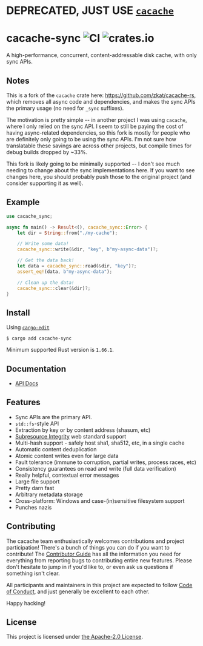 # DEPRECATED, JUST USE [`cacache`](https://crates.io/crates/cacache)
# cacache-sync ![CI](https://github.com/kade-robertson/cacache-rs-sync/workflows/CI/badge.svg) ![crates.io](https://img.shields.io/crates/v/cacache-sync.svg)

A high-performance, concurrent, content-addressable disk cache, with only sync APIs.

## Notes

This is a fork of the `cacache` crate here: https://github.com/zkat/cacache-rs,
which removes all async code and dependencies, and makes the sync APIs the
primary usage (no need for `_sync` suffixes).

The motivation is pretty simple -- in another project I was using `cacache`,
where I only relied on the sync API. I seem to still be paying the cost of
having async-related dependencies, so this fork is mostly for people who are
definitely only going to be using the sync APIs. I'm not sure how translatable
these savings are across other projects, but compile times for debug builds
dropped by ~33%.

This fork is likely going to be minimally supported -- I don't see much needing
to change about the sync implementations here. If you want to see changes here,
you should probably push those to the original project (and consider supporting
it as well).

## Example

```rust
use cacache_sync;

async fn main() -> Result<(), cacache_sync::Error> {
    let dir = String::from("./my-cache");

    // Write some data!
    cacache_sync::write(&dir, "key", b"my-async-data")?;

    // Get the data back!
    let data = cacache_sync::read(&dir, "key")?;
    assert_eq!(data, b"my-async-data");

    // Clean up the data!
    cacache_sync::clear(&dir)?;
}
```

## Install

Using [`cargo-edit`](https://crates.io/crates/cargo-edit)

`$ cargo add cacache-sync`

Minimum supported Rust version is `1.66.1`.

## Documentation

- [API Docs](https://docs.rs/cacache-sync)

## Features

- Sync APIs are the primary API.
- `std::fs`-style API
- Extraction by key or by content address (shasum, etc)
- [Subresource Integrity](#integrity) web standard support
- Multi-hash support - safely host sha1, sha512, etc, in a single cache
- Automatic content deduplication
- Atomic content writes even for large data
- Fault tolerance (immune to corruption, partial writes, process races, etc)
- Consistency guarantees on read and write (full data verification)
- Really helpful, contextual error messages
- Large file support
- Pretty darn fast
- Arbitrary metadata storage
- Cross-platform: Windows and case-(in)sensitive filesystem support
- Punches nazis

## Contributing

The cacache team enthusiastically welcomes contributions and project participation! There's a bunch of things you can do if you want to contribute! The [Contributor Guide](CONTRIBUTING.md) has all the information you need for everything from reporting bugs to contributing entire new features. Please don't hesitate to jump in if you'd like to, or even ask us questions if something isn't clear.

All participants and maintainers in this project are expected to follow [Code of Conduct](CODE_OF_CONDUCT.md), and just generally be excellent to each other.

Happy hacking!

## License

This project is licensed under [the Apache-2.0 License](LICENSE.md).
